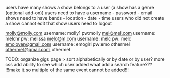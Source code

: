 users have many shows
a show belongs to a user
(a show has a genre (optional add-on))
users need to have a username - password - email
shows need to have bands - location - date - time
users who did not create a show cannot edit that show
users need to logout

molly@molly.com username: molly1 pw:molly
mel@mel.com username: melchr pw: melissa
melc@m.com username: melc pw: melc
emolover@gmail.com username: emogirl pw:emo
othermel othermel@gmail.com othermel



TODO:
organize gigs page > sort alphabetically or by date or by user?
more css
add ability to see which user added what
add a search feature???
!!!make it so multiple of the same event cannot be added!!!